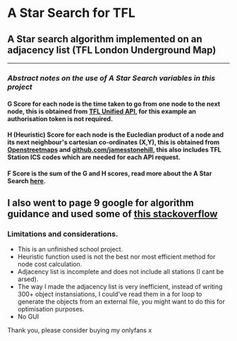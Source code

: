 # A Star Search for TFL
## **A Star search algorithm implemented on an adjacency list (TFL London Underground Map)**
---
### *Abstract notes on the use of A Star Search variables in this project*

#### G Score for each node is the **time taken** to go from one node to the next node, this is obtained from [TFL Unified API](https://api.tfl.gov.uk/swagger/ui/index.html "TFL Unified API"), for this example an authorisation token is not required.

#### H (Heuristic) Score for each node is the Eucledian product of a node and its next neighbour's cartesian co-ordinates (X,Y), this is obtained from [Openstreetmaps](https://wiki.openstreetmap.org/wiki/List_of_London_Underground_stations "List of Underground Stations") and [github.com/jamesstonehill](https://github.com/jamesstonehill/london-underground-stations-with-ics-codes/blob/master/stations.csv), this also includes TFL Station ICS codes which are needed for each API request.

#### F Score is the sum of the G and H scores, read more about the A Star Search [here](https://brilliant.org/wiki/a-star-search/ "Brilliant.com explanation").

I also went to page 9 google for algorithm guidance and used some of [this stackoverflow](https://stackoverflow.com/questions/49237582/variants-of-a-max-depth-multi-target-and-multi-path)
---
### Limitations and considerations.
- This is an unfinished school project.
- Heuristic function used is not the best nor most efficient method for node cost calculation.
- Adjacency list is incomplete and does not include all stations (I cant be arsed).
- The way I made the adjacency list is very inefficient, instead of writing 300+ object instansiations, I could've read them in a for loop to generate the objects from an external file, you might want to do this for optimisation purposes.
- No GUI


Thank you, please consider buying my onlyfans x
